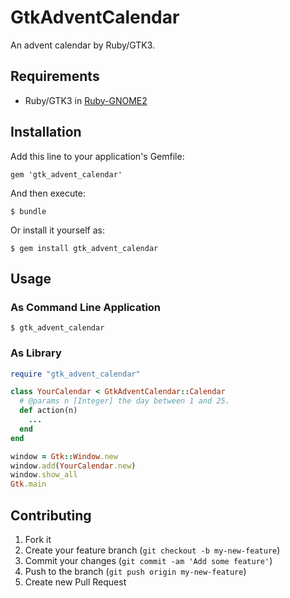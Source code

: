 # GtkAdventCalendar

An advent calendar by Ruby/GTK3.

## Requirements

* Ruby/GTK3 in [Ruby-GNOME2](http://ruby-gnome2.sourceforge.jp/)

## Installation

Add this line to your application's Gemfile:

    gem 'gtk_advent_calendar'

And then execute:

    $ bundle

Or install it yourself as:

    $ gem install gtk_advent_calendar

## Usage

### As Command Line Application

    $ gtk_advent_calendar

### As Library

```ruby
require "gtk_advent_calendar"

class YourCalendar < GtkAdventCalendar::Calendar
  # @params n [Integer] the day between 1 and 25.
  def action(n)
    ...
  end
end

window = Gtk::Window.new
window.add(YourCalendar.new)
window.show_all
Gtk.main
```

## Contributing

1. Fork it
2. Create your feature branch (`git checkout -b my-new-feature`)
3. Commit your changes (`git commit -am 'Add some feature'`)
4. Push to the branch (`git push origin my-new-feature`)
5. Create new Pull Request
